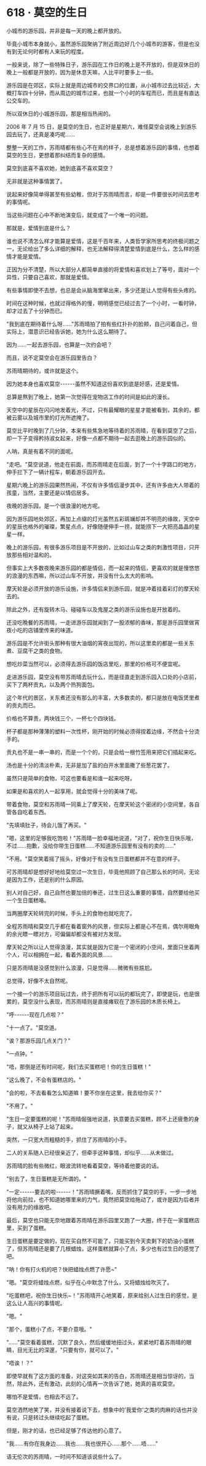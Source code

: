 <link rel="stylesheet" href="../styles/text.css" />
<h1>618 · 莫空的生日</h1>

小城市的游乐园，并非是每一天的晚上都开放的。

毕竟小城市本身就小，虽然游乐园聚纳了附近周边好几个小城市的游客，但是也没有到无论何时都有人来玩的程度。

一般来说，除了一些特殊日子，游乐园在工作日的晚上是不开放的，但是双休日的晚上一般都是开放的，因为是休息天嘛，人比平时要多上一些。

游乐园是在郊区，实际上就是周边城市的交界口的位置，从小城市过去比较近，大概打车四十分钟，而从周边的城市过来，也就一个小时的车程而已，而且是有直达公交车的。

所以双休日的小城游乐园，那是相当热闹的。

2006 年 7 月 15 日，是莫空的生日，也正好是星期六，难怪莫空会说晚上到游乐园去玩了，还真是凑巧呢......

整整一天的工作，苏雨晴都有些心不在焉的样子，总是想着游乐园的事情，也想着莫空的生日，更想着那纠结而复杂的感情。

莫空到底喜不喜欢她，她到底喜不喜欢莫空？

无非就是这种事情罢了。

说起来好像简单得甚至有些幼稚，但对于苏雨晴而言，却是一件要很长时间去思考的事情呢。

当这些问题在心中不断地演变后，就变成了一个唯一的问题。

那就是，爱情到底是什么？

谁也说不清怎么样才能算是爱情，这是千百年来，人类哲学家所思考的终极问题之一，无论给出了多么详细的解释，也无法解释得清楚爱情到底是什么，怎么样的感情才能是爱情。

正因为分不清楚，所以大部分人都简单直接的将爱情和喜欢划上了等号，面对一个异性，只要自己喜欢，那就是爱情。

有些事情即使不去想，也总是会从脑海里窜出来，多少还是让人觉得有些头疼的。

时间在这种时候，也就过得格外的慢，明明感觉已经过去了一个小时，一看时钟，却才过去了十分钟而已。

"我到底在期待着什么呀......"苏雨晴拍了拍有些红扑扑的脸颊，自己问着自己，但实际上，潜意识已经告诉她，她为什么这么期待了。

因为......一起去游乐园，也算是一次约会吧？

而且，说不定莫空会在游乐园里告白？

苏雨晴期待的，或许就是这个。

因为她本身也喜欢莫空------虽然不知道这份喜欢到底是好感，还是爱情。

总算是熬到了晚上，她第一次觉得在宠物店工作的时间是如此的漫长。

天空中的星辰在闪闪地发着光，不过，只有最耀眼的星星才能被看到，其余的，都被云雾以及城市里的灯光所遮掩了。

莫空比平时晚到了几分钟，本来有些焦急地等待着的苏雨晴，在看到莫空了之后，却一下子变得矜持淑女起来，好像一点都不期待一起去逛晚上的游乐园似的。

人呐，真是有着不同的面呢。

"走吧。"莫空说道，他走在前面，而苏雨晴走在后面，到了一个十字路口的地方，伸手拦下了一辆计程车，朝着游乐园开去。

星期六晚上的游乐园果然热闹，不仅有许多情侣漫步其中，还有许多由大人带着的孩童，当然，主要还是以情侣居多。

夜晚的游乐园，是一个很浪漫的地方呢。

因为游乐园地处郊区，再加上点缀的灯光虽然五彩斑斓却并不明亮的缘故，天空中的星辰也格外的璀璨，繁星点点，好像随便伸手一捞，就能捞下一大把亮晶晶的星星一样。

晚上的游乐园，有很多游乐项目是不开放的，比如过山车之类的刺激性项目，只开放那些相对温和的。

但事实上大多数夜晚来游乐园的都是情侣，而一起来的情侣，更喜欢的就是慢悠悠的浪漫的东西嘛，所以过山车不开放，并没有什么太大的影响。

摩天轮是必须开放的游乐设施，许多情侣来到游乐园，就是冲着挂着彩灯的摩天轮去的。

除此之外，还有旋转木马、碰碰车以及鬼屋之类的游乐设施也是开放着的。

还没吃晚餐的苏雨晴，一走进游乐园就闻到了一股浓郁的香味，那是游乐园里做宵夜小吃的店铺里传来的味道。

游乐园是不允许街头那种有很大油烟的宵夜出现的，所以这里卖的都是一些关东煮、豆腐干之类的食物。

想吃炒菜当然可以，必须得去游乐园的饭店里吃，那里的价格可不便宜呢。

走进游乐园，莫空没有带苏雨晴去玩什么，而是径直走到游乐园入口处的小店前，买下了两杯贡丸，以及两个热狗面包。

这个年代的景区，关东煮还没有那么的丰富，大多数卖的，都只是放在电饭煲里煮的贡丸而已。

价格也不算贵，两块钱三个，一杯七个四块钱。

杯子都是那种薄薄的塑料一次性杯，刚开始的时候必须得捏着边缘，不然会十分烫手的。

贡丸也不是一串一串的，而是一个个的，只是会给一根竹签用来把它们插起来吃。

汤也是十分的清淡朴素，无非是加了盐的白开水里面撒了些葱花罢了。

虽然只是简单的食物，可这也要看是和谁一起来吃呀。

如果是和喜欢的人一起享用，就会觉得十分的美味了呢。

带着食物，莫空和苏雨晴一同乘上了摩天轮，在摩天轮这个密闭的小空间里，各自管各自吃着东西。

"先填填肚子，待会儿饿了再买。"

"嗯，这里的足够我吃饱啦！"苏雨晴一脸幸福地说道，"对了，祝你生日快乐哦，不过......抱歉，没给你带生日蛋糕......不知道游乐园里有没有的卖的......"

"不用。"莫空笑着摇了摇头，好像对于有没有生日蛋糕都并不在意的样子。

可苏雨晴却是想好好地给莫空过一次生日，毕竟他照顾了自己那么长的时间，无论是因为工作，还是别的什么原因。

别人对自己好，自己自然也要加倍的奉还，过生日这么重要的事情，自然要给他买一个生日蛋糕咯。

当两圈摩天轮转完的时候，手头上的食物也就吃完了。

全程苏雨晴和莫空几乎都在看着窗外的风景，但实际上都是心不在焉，偶尔用眼角的余光瞟一瞟对方，可偏偏却都没有被对方发现。

摩天轮之所以让人觉得浪漫，其实就是因为它是一个密闭的小空间，里面只坐着两个人，可以相拥在一起，看着外面的风景......

只是苏雨晴是没感觉到什么浪漫，只是觉得......微微有些尴尬。

总觉得，好像不太自然呢。

一个接一个的游乐项目玩过去，终于把所有可以玩的都玩完了，即使是玩，也是很累的，莫空没什么表现，而苏雨晴则是直接瘫软在了游乐园的木质长椅上。

"呼------现在几点啦？"

"十一点了。"莫空道。

"诶？那游乐园几点关门？"

"一点钟。"

"唔，那倒是还有时间呢，我们去买蛋糕吧！你的生日蛋糕！"

"这么晚了，不会有蛋糕店的。"

"会的啦，不去看看怎么知道嘛！要不你坐在这里，我去给你买？"

"不用了。"

"生日一定要蛋糕的呢！"苏雨晴倔强地说道，执意要去买蛋糕，顾不上还疲惫的身子，就又从椅子上站了起来。

突然，一只宽大而粗糙的手，抓住了苏雨晴的小手。

二人的关系随人已经很亲近了，但牵手这种事情，却似乎......从未做过。

苏雨晴的脸有些微红，眼波流转地看着莫空，等待着他要说的话。

"别去了，生日蛋糕是无所谓的。"

"一定------要去的啦------！"苏雨晴撅着嘴，反而抓住了莫空的手，一步一步地将他向前拉，也不知道她哪里来的力气，竟然把莫空给拖动了，或许是因为后者并没有用力的缘故吧。

最后，莫空也只能无奈地跟着苏雨晴在游乐园里又跑了一大圈，终于在一家蛋糕店里，买到了蛋糕。

生日蛋糕是要定做的，现在买自然不可能了，只能买到今天卖剩下的奶油小蛋糕了，但苏雨晴还是要了几根蜡烛，这样蛋糕就算小了点，多少也有过生日的感觉了吧。

"呐！你有打火机的吧？快把蜡烛点燃了许愿\~"

"嗯。"莫空将蜡烛点燃，似乎在心中默念了什么，又将蜡烛给吹灭了。

"吃蛋糕吧，祝你生日快乐\~！"苏雨晴开心地笑着，原来给别人过生日的感觉，是这么让人高兴的事情呢。

"嗯。"

"那个，蛋糕小了点，不要介意哦。"

"......"莫空看着蛋糕，沉默了良久，然后缓缓地扭过头，紧紧地盯着苏雨晴的眼睛，目光无比的深邃，"只要有你，就可以了。"

"唔诶！？"

即使早就有了这方面的准备，对这突如其来的告白，苏雨晴还是相当惊讶的，当然，除此外，还有激动，此刻的心情再一次告诉了她，她真的喜欢莫空。

哪怕不是爱情，也相去不远了。

莫空洒然地笑了笑，并没有接着说下去，想象中的'我爱你'之类的肉麻的话也并没有说，只是转过头继续吃起了蛋糕。

但是，刚才的话，也已经足够了传达他的心意了。

"我......有你在我身边......我也......我也很开心......那个......唔......"

语无伦次的苏雨晴，一时间不知道该说些什么了。
